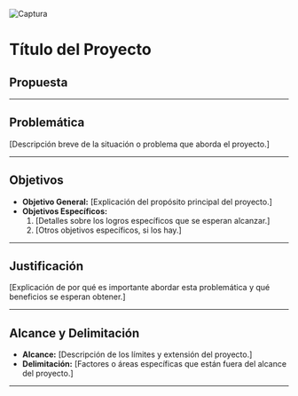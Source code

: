 ![Captura](https://github.com/JuanFachas/Repositorio-PR/assets/173213965/dd3b9629-39d8-4991-9e2d-64749cc9a383)

# Título del Proyecto

## Propuesta

---

## Problemática

[Descripción breve de la situación o problema que aborda el proyecto.]

---

## Objetivos

- **Objetivo General:** [Explicación del propósito principal del proyecto.]
- **Objetivos Específicos:** 
  1. [Detalles sobre los logros específicos que se esperan alcanzar.]
  2. [Otros objetivos específicos, si los hay.]

---

## Justificación

[Explicación de por qué es importante abordar esta problemática y qué beneficios se esperan obtener.]

---

## Alcance y Delimitación

- **Alcance:** [Descripción de los límites y extensión del proyecto.]
- **Delimitación:** [Factores o áreas específicas que están fuera del alcance del proyecto.]

---
